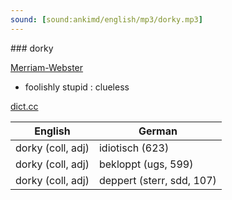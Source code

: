 ```yaml
---
sound: [sound:ankimd/english/mp3/dorky.mp3]
---
```


\### dorky

[Merriam-Webster](https://www.merriam-webster.com/dictionary/dorky)

- foolishly stupid : clueless

[dict.cc](https://www.dict.cc/dorky)

| English        | German       |
| -------------- | ------------ |
| dorky (coll, adj) | idiotisch (623) |
| dorky (coll, adj) | bekloppt (ugs, 599) |
| dorky (coll, adj) | deppert (sterr, sdd, 107) |
